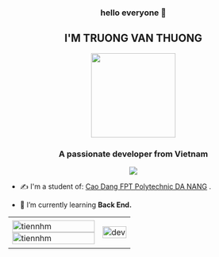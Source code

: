 <h3 align="center"> hello everyone 👋</h3>
<h2 align="center">I'M TRUONG VAN THUONG</h2>
<p align="center"><img src="https://user-images.githubusercontent.com/108728275/199531258-256ac026-d16d-4eb9-bb57-e5961ba60d8e.jpg" width="170"/></p>
<h3 align="center">A passionate developer from Vietnam </h3>
<p align="center"><img src="https://img.icons8.com/color/48/000000/vietnam-circular.png"/></p>

- ✍ I'm a student of: [Cao Dang FPT Polytechnic DA NANG](https://caodang.fpt.edu.vn/) .

- 🌱 I’m currently learning **Back End.**


<!--
**TruongVanThuong/TruongVanThuong** is a ✨ _special_ ✨ repository because its `README.md` (this file) appears on your GitHub profile.

Here are some ideas to get you started:

- 🔭 I’m currently working on ...
- 🌱 I’m currently learning ...
- 👯 I’m looking to collaborate on ...
- 🤔 I’m looking for help with ...
- 💬 Ask me about ...
- 📫 How to reach me: ...
- 😄 Pronouns: ...
- ⚡ Fun fact: ...
-->
<table style="width:100%;">
  <tr>
    <td>
      <img src="https://github-readme-stats.vercel.app/api/top-langs/?username=tiennhm&bg_color=FFFFFF00&text_color=179fa3&layout=compact&hide=CSS&langs_count=10&custom_title=Top%20ngôn%20ngữ%20được%20dùng" alt="tiennhm" width="100%"/>
      <img src="https://github-readme-stats.vercel.app/api?username=tiennhm&bg_color=FFFFFF00&text_color=179fa3&show_icons=true&count_private=true&include_all_commits=true&custom_title=Hoạt%20động%20trên%20Github" alt="tiennhm" width="100%"/>
    </td>
    <td>
      <p align="center"> 
        <img src="https://cdn.dribbble.com/users/1059583/screenshots/4171367/coding-freak.gif" alt="dev" width="100%"/>
      </p>
    </td>
  </tr>
</table>
